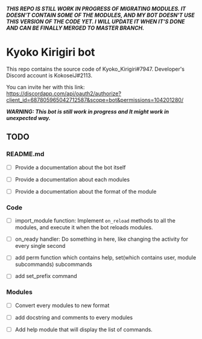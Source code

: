 ***THIS REPO IS STILL WORK IN PROGRESS OF MIGRATING MODULES. IT DOESN'T CONTAIN SOME OF THE MODULES, AND MY BOT DOESN'T USE THIS VERSION OF THE CODE YET. I WILL UPDATE IT WHEN IT'S DONE AND CAN BE FINALLY MERGED TO MASTER BRANCH.***

# Kyoko Kirigiri bot

This repo contains the source code of Kyoko_Kirigiri#7947. Developer's Discord account is KokoseiJ#2113.

You can invite her with this link: https://discordapp.com/api/oauth2/authorize?client_id=687805965042712587&scope=bot&permissions=104201280/

***WARNING: This bot is still work in progress and It might work in unexpected way.***

## TODO


### README.md

 * [ ] Provide a documentation about the bot itself

 * [ ] Provide a documentation about each modules

 * [ ] Provide a documentation about the format of the module

### Code
 
 * [ ] import_module function: Implement `on_reload` methods to all the modules, and execute it when the bot reloads modules.

 * [ ] on_ready handler:  Do something in here, like changing the activity for every single second
 
 * [ ] add perm function which contains help, set(which contains user, module subcommands) subcommands
 
 * [ ] add set_prefix command
 
### Modules
 * [ ] Convert every modules to new format
 
 * [ ] add docstring and comments to every modules

 * [ ] Add help module that will display the list of commands.
